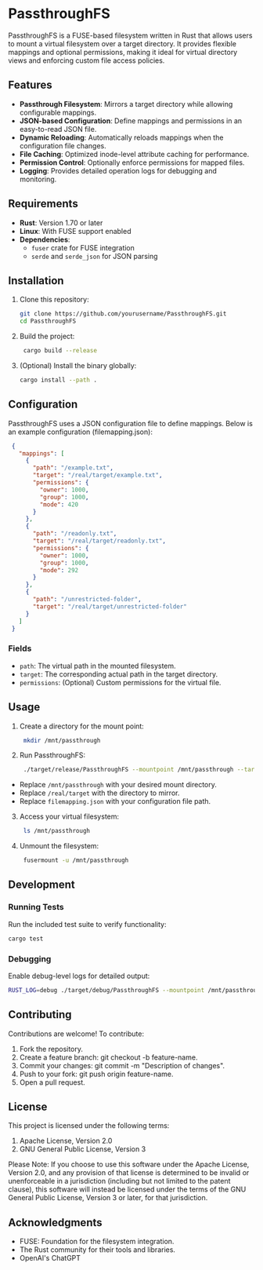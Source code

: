 # PassthroughFS

PassthroughFS is a FUSE-based filesystem written in Rust that allows users to mount a virtual filesystem over a target directory. It provides flexible mappings and optional permissions, making it ideal for virtual directory views and enforcing custom file access policies.

## Features

- **Passthrough Filesystem**: Mirrors a target directory while allowing configurable mappings.
- **JSON-based Configuration**: Define mappings and permissions in an easy-to-read JSON file.
- **Dynamic Reloading**: Automatically reloads mappings when the configuration file changes.
- **File Caching**: Optimized inode-level attribute caching for performance.
- **Permission Control**: Optionally enforce permissions for mapped files.
- **Logging**: Provides detailed operation logs for debugging and monitoring.

## Requirements

- **Rust**: Version 1.70 or later
- **Linux**: With FUSE support enabled
- **Dependencies**:
    - `fuser` crate for FUSE integration
    - `serde` and `serde_json` for JSON parsing

## Installation

1. Clone this repository:

   ```bash
   git clone https://github.com/yourusername/PassthroughFS.git
   cd PassthroughFS
   ```

2. Build the project:
   ```bash
    cargo build --release
   ```

3. (Optional) Install the binary globally:
   ```bash
   cargo install --path .
   ```

## Configuration
PassthroughFS uses a JSON configuration file to define mappings. Below is an example configuration (filemapping.json):
   ```json
    {
      "mappings": [
        {
          "path": "/example.txt",
          "target": "/real/target/example.txt",
          "permissions": {
            "owner": 1000,
            "group": 1000,
            "mode": 420
          }
        },
        {
          "path": "/readonly.txt",
          "target": "/real/target/readonly.txt",
          "permissions": {
            "owner": 1000,
            "group": 1000,
            "mode": 292
          }
        },
        {
          "path": "/unrestricted-folder",
          "target": "/real/target/unrestricted-folder"
        }
      ]
    }
```
### Fields
* `path`: The virtual path in the mounted filesystem.
* `target`: The corresponding actual path in the target directory.
* `permissions`: (Optional) Custom permissions for the virtual file.

## Usage
1. Create a directory for the mount point:
   ```bash
    mkdir /mnt/passthrough
   ```
2. Run PassthroughFS:
   ```bash
    ./target/release/PassthroughFS --mountpoint /mnt/passthrough --target /real/target --mapping_file filemapping.json
   ```
* Replace `/mnt/passthrough` with your desired mount directory.
* Replace `/real/target` with the directory to mirror.
* Replace `filemapping.json` with your configuration file path.
3. Access your virtual filesystem:
   ```bash
    ls /mnt/passthrough
   ```
4. Unmount the filesystem:
   ```bash
    fusermount -u /mnt/passthrough
   ```

## Development

### Running Tests
Run the included test suite to verify functionality:
   ```bash
   cargo test
   ```
   
### Debugging
Enable debug-level logs for detailed output:
   ```bash
   RUST_LOG=debug ./target/debug/PassthroughFS --mountpoint /mnt/passthrough --target /real/target --mapping_file filemapping.json
   ```

## Contributing
Contributions are welcome! To contribute:
1. Fork the repository.
2. Create a feature branch: git checkout -b feature-name.
3. Commit your changes: git commit -m "Description of changes".
4. Push to your fork: git push origin feature-name.
5. Open a pull request.

## License
This project is licensed under the following terms:
1. Apache License, Version 2.0
2. GNU General Public License, Version 3

Please Note: If you choose to use this software under the Apache License, Version 2.0, and any provision of that license is determined to be invalid or unenforceable in a jurisdiction (including but not limited to the patent clause), this software will instead be licensed under the terms of the GNU General Public License, Version 3 or later, for that jurisdiction.

## Acknowledgments
* FUSE: Foundation for the filesystem integration.
* The Rust community for their tools and libraries.
* OpenAI's ChatGPT
